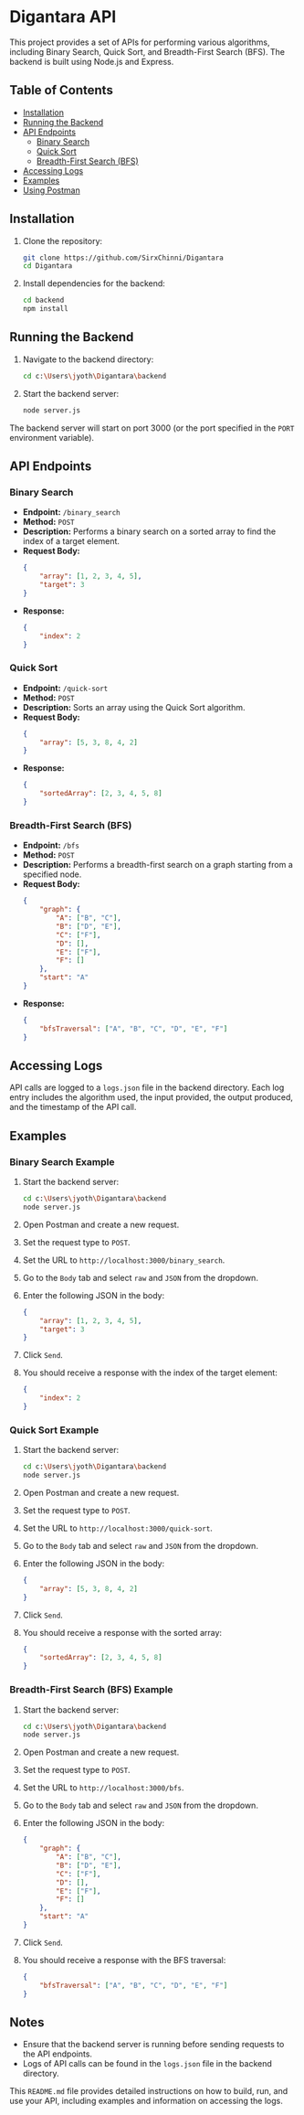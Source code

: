 # Digantara API

This project provides a set of APIs for performing various algorithms, including Binary Search, Quick Sort, and Breadth-First Search (BFS). The backend is built using Node.js and Express.

## Table of Contents

- [Installation](#installation)
- [Running the Backend](#running-the-backend)
- [API Endpoints](#api-endpoints)
  - [Binary Search](#binary-search)
  - [Quick Sort](#quick-sort)
  - [Breadth-First Search (BFS)](#breadth-first-search-bfs)
- [Accessing Logs](#accessing-logs)
- [Examples](#examples)
- [Using Postman](#using-postman)

## Installation

1. Clone the repository:
    ```sh
    git clone https://github.com/SirxChinni/Digantara
    cd Digantara
    ```

2. Install dependencies for the backend:
    ```sh
    cd backend
    npm install
    ```

## Running the Backend

1. Navigate to the backend directory:
    ```sh
    cd c:\Users\jyoth\Digantara\backend
    ```

2. Start the backend server:
    ```sh
    node server.js
    ```

The backend server will start on port 3000 (or the port specified in the `PORT` environment variable).

## API Endpoints

### Binary Search

- **Endpoint:** `/binary_search`
- **Method:** `POST`
- **Description:** Performs a binary search on a sorted array to find the index of a target element.
- **Request Body:**
    ```json
    {
        "array": [1, 2, 3, 4, 5],
        "target": 3
    }
    ```
- **Response:**
    ```json
    {
        "index": 2
    }
    ```

### Quick Sort

- **Endpoint:** `/quick-sort`
- **Method:** `POST`
- **Description:** Sorts an array using the Quick Sort algorithm.
- **Request Body:**
    ```json
    {
        "array": [5, 3, 8, 4, 2]
    }
    ```
- **Response:**
    ```json
    {
        "sortedArray": [2, 3, 4, 5, 8]
    }
    ```

### Breadth-First Search (BFS)

- **Endpoint:** `/bfs`
- **Method:** `POST`
- **Description:** Performs a breadth-first search on a graph starting from a specified node.
- **Request Body:**
    ```json
    {
        "graph": {
            "A": ["B", "C"],
            "B": ["D", "E"],
            "C": ["F"],
            "D": [],
            "E": ["F"],
            "F": []
        },
        "start": "A"
    }
    ```
- **Response:**
    ```json
    {
        "bfsTraversal": ["A", "B", "C", "D", "E", "F"]
    }
    ```

## Accessing Logs

API calls are logged to a `logs.json` file in the backend directory. Each log entry includes the algorithm used, the input provided, the output produced, and the timestamp of the API call.

## Examples

### Binary Search Example

1. Start the backend server:
    ```sh
    cd c:\Users\jyoth\Digantara\backend
    node server.js
    ```

2. Open Postman and create a new request.
3. Set the request type to `POST`.
4. Set the URL to `http://localhost:3000/binary_search`.
5. Go to the `Body` tab and select `raw` and `JSON` from the dropdown.
6. Enter the following JSON in the body:
    ```json
    {
        "array": [1, 2, 3, 4, 5],
        "target": 3
    }
    ```
7. Click `Send`.
8. You should receive a response with the index of the target element:
    ```json
    {
        "index": 2
    }
    ```

### Quick Sort Example

1. Start the backend server:
    ```sh
    cd c:\Users\jyoth\Digantara\backend
    node server.js
    ```

2. Open Postman and create a new request.
3. Set the request type to `POST`.
4. Set the URL to `http://localhost:3000/quick-sort`.
5. Go to the `Body` tab and select `raw` and `JSON` from the dropdown.
6. Enter the following JSON in the body:
    ```json
    {
        "array": [5, 3, 8, 4, 2]
    }
    ```
7. Click `Send`.
8. You should receive a response with the sorted array:
    ```json
    {
        "sortedArray": [2, 3, 4, 5, 8]
    }
    ```

### Breadth-First Search (BFS) Example

1. Start the backend server:
    ```sh
    cd c:\Users\jyoth\Digantara\backend
    node server.js
    ```

2. Open Postman and create a new request.
3. Set the request type to `POST`.
4. Set the URL to `http://localhost:3000/bfs`.
5. Go to the `Body` tab and select `raw` and `JSON` from the dropdown.
6. Enter the following JSON in the body:
    ```json
    {
        "graph": {
            "A": ["B", "C"],
            "B": ["D", "E"],
            "C": ["F"],
            "D": [],
            "E": ["F"],
            "F": []
        },
        "start": "A"
    }
    ```
7. Click `Send`.
8. You should receive a response with the BFS traversal:
    ```json
    {
        "bfsTraversal": ["A", "B", "C", "D", "E", "F"]
    }
    ```

## Notes

- Ensure that the backend server is running before sending requests to the API endpoints.
- Logs of API calls can be found in the `logs.json` file in the backend directory.

This `README.md` file provides detailed instructions on how to build, run, and use your API, including examples and information on accessing the logs.
